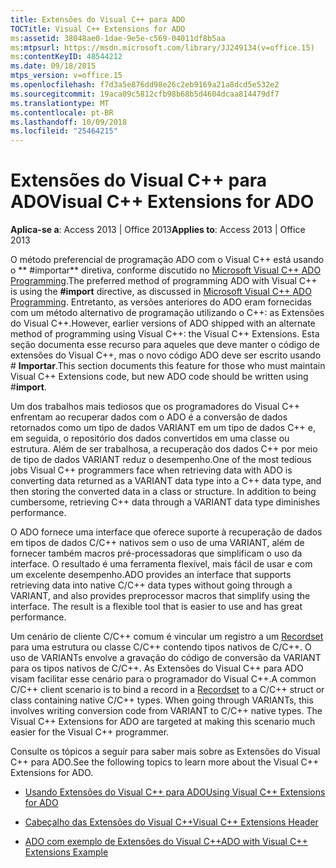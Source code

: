 ```yaml
---
title: Extensões do Visual C++ para ADO
TOCTitle: Visual C++ Extensions for ADO
ms:assetid: 38048ae0-1dae-9e5e-c569-04011df8b5aa
ms:mtpsurl: https://msdn.microsoft.com/library/JJ249134(v=office.15)
ms:contentKeyID: 48544212
ms.date: 09/18/2015
mtps_version: v=office.15
ms.openlocfilehash: f7d3a5e876dd98e26c2eb9169a21a8dcd5e532e2
ms.sourcegitcommit: 19aca09c5812cfb98b68b5d4604dcaa814479df7
ms.translationtype: MT
ms.contentlocale: pt-BR
ms.lasthandoff: 10/09/2018
ms.locfileid: "25464215"
---
```

# <a name="visual-c-extensions-for-ado"></a><span data-ttu-id="d899f-102">Extensões do Visual C++ para ADO</span><span class="sxs-lookup"><span data-stu-id="d899f-102">Visual C++ Extensions for ADO</span></span>


<span data-ttu-id="d899f-103">**Aplica-se a**: Access 2013 | Office 2013</span><span class="sxs-lookup"><span data-stu-id="d899f-103">**Applies to**: Access 2013 | Office 2013</span></span>

<span data-ttu-id="d899f-104">O método preferencial de programação ADO com o Visual C++ está usando o \*\* \#importar\*\* diretiva, conforme discutido no [Microsoft Visual C++ ADO Programming](visual-c-ado-programming.md).</span><span class="sxs-lookup"><span data-stu-id="d899f-104">The preferred method of programming ADO with Visual C++ is using the **\#import** directive, as discussed in [Microsoft Visual C++ ADO Programming](visual-c-ado-programming.md).</span></span> <span data-ttu-id="d899f-105">Entretanto, as versões anteriores do ADO eram fornecidas com um método alternativo de programação utilizando o C++: as Extensões do Visual C++.</span><span class="sxs-lookup"><span data-stu-id="d899f-105">However, earlier versions of ADO shipped with an alternate method of programming using Visual C++: the Visual C++ Extensions.</span></span> <span data-ttu-id="d899f-106">Esta seção documenta esse recurso para aqueles que deve manter o código de extensões do Visual C++, mas o novo código ADO deve ser escrito usando \# **Importar**.</span><span class="sxs-lookup"><span data-stu-id="d899f-106">This section documents this feature for those who must maintain Visual C++ Extensions code, but new ADO code should be written using \#**import**.</span></span>

<span data-ttu-id="d899f-p102">Um dos trabalhos mais tediosos que os programadores do Visual C++ enfrentam ao recuperar dados com o ADO é a conversão de dados retornados como um tipo de dados VARIANT em um tipo de dados C++ e, em seguida, o repositório dos dados convertidos em uma classe ou estrutura. Além de ser trabalhosa, a recuperação dos dados C++ por meio de tipo de dados VARIANT reduz o desempenho.</span><span class="sxs-lookup"><span data-stu-id="d899f-p102">One of the most tedious jobs Visual C++ programmers face when retrieving data with ADO is converting data returned as a VARIANT data type into a C++ data type, and then storing the converted data in a class or structure. In addition to being cumbersome, retrieving C++ data through a VARIANT data type diminishes performance.</span></span>

<span data-ttu-id="d899f-p103">O ADO fornece uma interface que oferece suporte à recuperação de dados em tipos de dados C/C++ nativos sem o uso de uma VARIANT, além de fornecer também macros pré-processadoras que simplificam o uso da interface. O resultado é uma ferramenta flexível, mais fácil de usar e com um excelente desempenho.</span><span class="sxs-lookup"><span data-stu-id="d899f-p103">ADO provides an interface that supports retrieving data into native C/C++ data types without going through a VARIANT, and also provides preprocessor macros that simplify using the interface. The result is a flexible tool that is easier to use and has great performance.</span></span>

<span data-ttu-id="d899f-p104">Um cenário de cliente C/C++ comum é vincular um registro a um [Recordset](recordset-object-ado.md) para uma estrutura ou classe C/C++ contendo tipos nativos de C/C++. O uso de VARIANTs envolve a gravação do código de conversão da VARIANT para os tipos nativos de C/C++. As Extensões do Visual C++ para ADO visam facilitar esse cenário para o programador do Visual C++.</span><span class="sxs-lookup"><span data-stu-id="d899f-p104">A common C/C++ client scenario is to bind a record in a [Recordset](recordset-object-ado.md) to a C/C++ struct or class containing native C/C++ types. When going through VARIANTs, this involves writing conversion code from VARIANT to C/C++ native types. The Visual C++ Extensions for ADO are targeted at making this scenario much easier for the Visual C++ programmer.</span></span>

<span data-ttu-id="d899f-114">Consulte os tópicos a seguir para saber mais sobre as Extensões do Visual C++ para ADO.</span><span class="sxs-lookup"><span data-stu-id="d899f-114">See the following topics to learn more about the Visual C++ Extensions for ADO.</span></span>

  - [<span data-ttu-id="d899f-115">Usando Extensões do Visual C++ para ADO</span><span class="sxs-lookup"><span data-stu-id="d899f-115">Using Visual C++ Extensions for ADO</span></span>](using-visual-c-extensions.md)

  - [<span data-ttu-id="d899f-116">Cabeçalho das Extensões do Visual C++</span><span class="sxs-lookup"><span data-stu-id="d899f-116">Visual C++ Extensions Header</span></span>](visual-c-extensions-header.md)

  - [<span data-ttu-id="d899f-117">ADO com exemplo de Extensões do Visual C++</span><span class="sxs-lookup"><span data-stu-id="d899f-117">ADO with Visual C++ Extensions Example</span></span>](visual-c-extensions-example.md)

